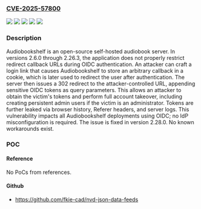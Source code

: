 ### [CVE-2025-57800](https://cve.mitre.org/cgi-bin/cvename.cgi?name=CVE-2025-57800)
![](https://img.shields.io/static/v1?label=Product&message=audiobookshelf&color=blue)
![](https://img.shields.io/static/v1?label=Version&message=%3E%3D%202.6.0%2C%20%3C%202.28.0%20&color=brightgreen)
![](https://img.shields.io/static/v1?label=Vulnerability&message=CWE-523%3A%20Unprotected%20Transport%20of%20Credentials&color=brightgreen)
![](https://img.shields.io/static/v1?label=Vulnerability&message=CWE-598%3A%20Use%20of%20GET%20Request%20Method%20With%20Sensitive%20Query%20Strings&color=brightgreen)
![](https://img.shields.io/static/v1?label=Vulnerability&message=CWE-601%3A%20URL%20Redirection%20to%20Untrusted%20Site%20('Open%20Redirect')&color=brightgreen)

### Description

Audiobookshelf is an open-source self-hosted audiobook server. In versions 2.6.0 through 2.26.3, the application does not properly restrict redirect callback URLs during OIDC authentication. An attacker can craft a login link that causes Audiobookshelf to store an arbitrary callback in a cookie, which is later used to redirect the user after authentication. The server then issues a 302 redirect to the attacker-controlled URL, appending sensitive OIDC tokens as query parameters. This allows an attacker to obtain the victim's tokens and perform full account takeover, including creating persistent admin users if the victim is an administrator. Tokens are further leaked via browser history, Referer headers, and server logs. This vulnerability impacts all Audiobookshelf deployments using OIDC; no IdP misconfiguration is required. The issue is fixed in version 2.28.0. No known workarounds exist.

### POC

#### Reference
No PoCs from references.

#### Github
- https://github.com/fkie-cad/nvd-json-data-feeds

